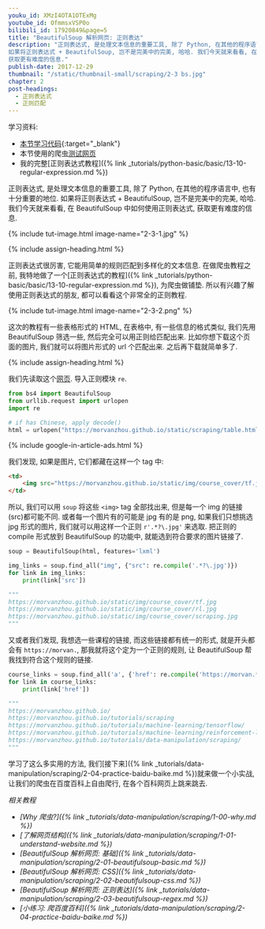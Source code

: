 ```yaml
---
youku_id: XMzI4OTA1OTExMg
youtube_id: OfmmsxVSP0o
bilibili_id: 17920849&page=5
title: "BeautifulSoup 解析网页: 正则表达"
description: "正则表达式, 是处理文本信息的重要工具, 除了 Python, 在其他的程序语言中, 也有十分重要的地位.
如果将正则表达式 + BeautifulSoup, 岂不是完美中的完美, 哈哈. 我们今天就来看看, 在 BeautifulSoup 中如何使用正则表达式,
获取更有难度的信息."
publish-date: 2017-12-29
thumbnail: "/static/thumbnail-small/scraping/2-3 bs.jpg"
chapter: 2
post-headings:
  - 正则表达式
  - 正则匹配
---
```


学习资料:
  * [本节学习代码](https://github.com/MorvanZhou/easy-scraping-tutorial/blob/master/notebook/2-3-beautifulsoup-regex.ipynb){:target="_blank"}
  * 本节使用的爬虫[测试网页](/static/scraping/table.html)
  * 我的完整[正则表达式教程]({% link _tutorials/python-basic/basic/13-10-regular-expression.md %})


正则表达式, 是处理文本信息的重要工具, 除了 Python, 在其他的程序语言中, 也有十分重要的地位.
如果将正则表达式 + BeautifulSoup, 岂不是完美中的完美, 哈哈. 我们今天就来看看, 在 BeautifulSoup 中如何使用正则表达式,
获取更有难度的信息.


{% include tut-image.html image-name="2-3-1.jpg" %}



{% include assign-heading.html %}

正则表达式很厉害, 它能用简单的规则匹配到多样化的文本信息. 在做爬虫教程之前,
我特地做了一个[正则表达式的教程]({% link _tutorials/python-basic/basic/13-10-regular-expression.md %}), 为爬虫做铺垫.
所以有兴趣了解使用正则表达式的朋友, 都可以看看这个非常全的正则教程.

{% include tut-image.html image-name="2-3-2.png" %}

这次的教程有一些表格形式的 HTML, 在表格中, 有一些信息的格式类似, 我们先用 BeautifulSoup 筛选一些,
然后完全可以用正则给匹配出来. 比如你想下载这个页面的图片, 我们就可以将图片形式的 url 个匹配出来.
之后再下载就简单多了.






{% include assign-heading.html %}

我们先读取这个[网页](/static/scraping/table.html). 导入正则模块 `re`.

```python
from bs4 import BeautifulSoup
from urllib.request import urlopen
import re

# if has Chinese, apply decode()
html = urlopen("https://morvanzhou.github.io/static/scraping/table.html").read().decode('utf-8')
```

{% include google-in-article-ads.html %}

我们发现, 如果是图片, 它们都藏在这样一个 tag 中:

```html
<td>
    <img src="https://morvanzhou.github.io/static/img/course_cover/tf.jpg">
</td>
```

所以, 我们可以用 `soup` 将这些 `<img>` tag 全部找出来, 但是每一个 img 的链接(src)都可能不同.
或者每一个图片有的可能是 jpg 有的是 png, 如果我们只想挑选 jpg 形式的图片, 我们就可以用这样一个正则
`r'.*?\.jpg'` 来选取. 把正则的 compile 形式放到 BeautifulSoup 的功能中, 就能选到符合要求的图片链接了.

```python
soup = BeautifulSoup(html, features='lxml')

img_links = soup.find_all("img", {"src": re.compile('.*?\.jpg')})
for link in img_links:
    print(link['src'])

"""
https://morvanzhou.github.io/static/img/course_cover/tf.jpg
https://morvanzhou.github.io/static/img/course_cover/rl.jpg
https://morvanzhou.github.io/static/img/course_cover/scraping.jpg
"""
```

又或者我们发现, 我想选一些课程的链接, 而这些链接都有统一的形式, 就是开头都会有
`https://morvan.`, 那我就将这个定为一个正则的规则, 让 BeautifulSoup 帮我找到符合这个规则的链接.

```python
course_links = soup.find_all('a', {'href': re.compile('https://morvan.*')})
for link in course_links:
    print(link['href'])

"""
https://morvanzhou.github.io/
https://morvanzhou.github.io/tutorials/scraping
https://morvanzhou.github.io/tutorials/machine-learning/tensorflow/
https://morvanzhou.github.io/tutorials/machine-learning/reinforcement-learning/
https://morvanzhou.github.io/tutorials/data-manipulation/scraping/
"""
```


学习了这么多实用的方法, 我们[接下来]({% link _tutorials/data-manipulation/scraping/2-04-practice-baidu-baike.md %})就来做一个小实战,
让我们的爬虫在百度百科上自由爬行, 在各个百科网页上跳来跳去.






*相关教程*

* *[Why 爬虫?]({% link _tutorials/data-manipulation/scraping/1-00-why.md %})*
* *[了解网页结构]({% link _tutorials/data-manipulation/scraping/1-01-understand-website.md %})*
* *[BeautifulSoup 解析网页: 基础]({% link _tutorials/data-manipulation/scraping/2-01-beautifulsoup-basic.md %})*
* *[BeautifulSoup 解析网页: CSS]({% link _tutorials/data-manipulation/scraping/2-02-beautifulsoup-css.md %})*
* *[BeautifulSoup 解析网页: 正则表达]({% link _tutorials/data-manipulation/scraping/2-03-beautifulsoup-regex.md %})*
* *[小练习: 爬百度百科]({% link _tutorials/data-manipulation/scraping/2-04-practice-baidu-baike.md %})*